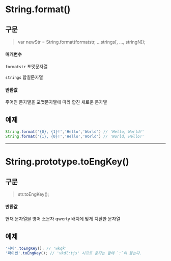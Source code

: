# String.format()

## 구문

> var newStr = String.format(formatstr, ...strings[, ..., stringN]);

#### 매개변수

`formatstr` 포맷문자열

`strings` 합칠문자열


#### 반환값

주어진 문자열을 포맷문자열에 따라 합친 새로운 문자열

## 예제

```js
String.format('{0}, {1}!','Hello','World') // 'Hello, World!'
String.format('{1}, {0}!','Hello','World') // 'World, Hello!'
```
---

# String.prototype.toEngKey()

## 구문

> str.toEngKey();

#### 반환값

현재 문자열을 영어 소문자 qwerty 배치에 맞게 치환한 문자열

## 예제

```js
'자바'.toEngKey(); // 'wkqk'
'파이썬'.toEngKey(); // 'vkdl:tjs' 시프트 문자는 앞에 `:`이 붙는다.
```